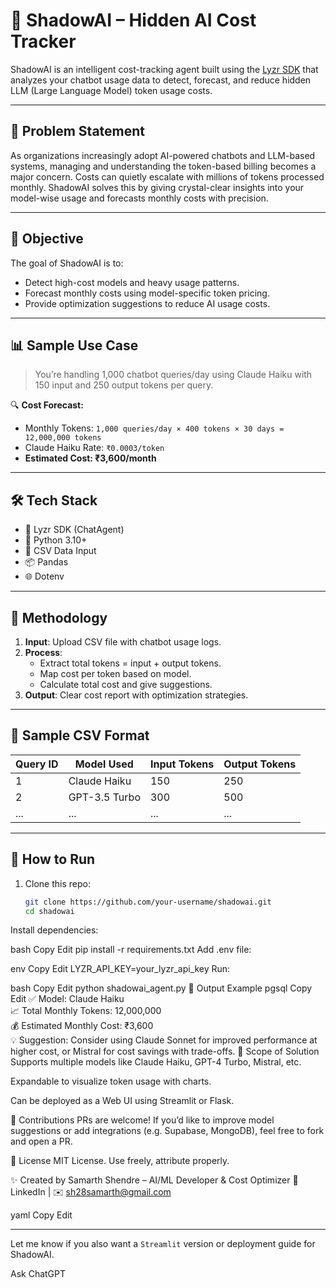 # 🤖 ShadowAI – Hidden AI Cost Tracker

ShadowAI is an intelligent cost-tracking agent built using the [Lyzr SDK](https://www.lyzr.ai/) that analyzes your chatbot usage data to detect, forecast, and reduce hidden LLM (Large Language Model) token usage costs.

---

## 🚀 Problem Statement

As organizations increasingly adopt AI-powered chatbots and LLM-based systems, managing and understanding the token-based billing becomes a major concern. Costs can quietly escalate with millions of tokens processed monthly. ShadowAI solves this by giving crystal-clear insights into your model-wise usage and forecasts monthly costs with precision.

---

## 🎯 Objective

The goal of ShadowAI is to:
- Detect high-cost models and heavy usage patterns.
- Forecast monthly costs using model-specific token pricing.
- Provide optimization suggestions to reduce AI usage costs.

---

## 📊 Sample Use Case

> You’re handling 1,000 chatbot queries/day using Claude Haiku with 150 input and 250 output tokens per query.

🔍 **Cost Forecast:**
- Monthly Tokens: `1,000 queries/day × 400 tokens × 30 days = 12,000,000 tokens`
- Claude Haiku Rate: `₹0.0003/token`
- **Estimated Cost: ₹3,600/month**

---

## 🛠️ Tech Stack

- 💬 Lyzr SDK (ChatAgent)
- 🐍 Python 3.10+
- 📄 CSV Data Input
- 📦 Pandas
- 🌐 Dotenv

---

## 🧠 Methodology

1. **Input**: Upload CSV file with chatbot usage logs.
2. **Process**:
   - Extract total tokens = input + output tokens.
   - Map cost per token based on model.
   - Calculate total cost and give suggestions.
3. **Output**: Clear cost report with optimization strategies.

---

## 📁 Sample CSV Format

| Query ID | Model Used     | Input Tokens | Output Tokens |
|----------|----------------|--------------|----------------|
| 1        | Claude Haiku   | 150          | 250            |
| 2        | GPT-3.5 Turbo  | 300          | 500            |
| ...      | ...            | ...          | ...            |

---

## 🔧 How to Run

1. Clone this repo:
   ```bash
   git clone https://github.com/your-username/shadowai.git
   cd shadowai
Install dependencies:

bash
Copy
Edit
pip install -r requirements.txt
Add .env file:

env
Copy
Edit
LYZR_API_KEY=your_lyzr_api_key
Run:

bash
Copy
Edit
python shadowai_agent.py
🧩 Output Example
pgsql
Copy
Edit
✅ Model: Claude Haiku  
📈 Total Monthly Tokens: 12,000,000  
💰 Estimated Monthly Cost: ₹3,600  
💡 Suggestion: Consider using Claude Sonnet for improved performance at higher cost, or Mistral for cost savings with trade-offs.
📌 Scope of Solution
Supports multiple models like Claude Haiku, GPT-4 Turbo, Mistral, etc.

Expandable to visualize token usage with charts.

Can be deployed as a Web UI using Streamlit or Flask.

🙌 Contributions
PRs are welcome! If you’d like to improve model suggestions or add integrations (e.g. Supabase, MongoDB), feel free to fork and open a PR.

📜 License
MIT License. Use freely, attribute properly.

✨ Created by
Samarth Shendre – AI/ML Developer & Cost Optimizer
🔗 LinkedIn | ✉️ sh28samarth@gmail.com

yaml
Copy
Edit

---

Let me know if you also want a `Streamlit` version or deployment guide for ShadowAI.








Ask ChatGPT
